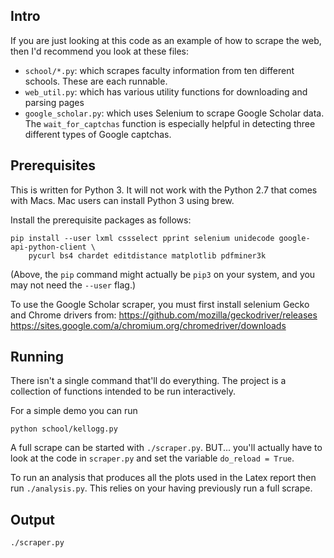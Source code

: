 Intro
-----
If you are just looking at this code as an example of how to scrape the web, then I'd recommend you
look at these files:
* `school/*.py`: which scrapes faculty information from ten different schools.  These are each runnable.
* `web_util.py`: which has various utility functions for downloading and parsing pages
* `google_scholar.py`: which uses Selenium to scrape Google Scholar data.
    The `wait_for_captchas` function is especially helpful in detecting three different types of Google captchas.


Prerequisites
-------------
This is written for Python 3.  It will not work with the Python 2.7 that comes with Macs.
Mac users can install Python 3 using brew.

Install the prerequisite packages as follows:

    pip install --user lxml cssselect pprint selenium unidecode google-api-python-client \
        pycurl bs4 chardet editdistance matplotlib pdfminer3k

(Above, the `pip` command might actually be `pip3` on your system, and you may not need the `--user` flag.)

To use the Google Scholar scraper, you must first install selenium Gecko and Chrome drivers from:
https://github.com/mozilla/geckodriver/releases
https://sites.google.com/a/chromium.org/chromedriver/downloads


Running
-------
There isn't a single command that'll do everything.  The project is a collection of functions 
intended to be run interactively.

For a simple demo you can run

    python school/kellogg.py

A full scrape can be started with `./scraper.py`.  BUT... you'll actually have to look at the
code in `scraper.py` and set the variable `do_reload = True`.

To run an analysis that produces all the plots used in the Latex report then run `./analysis.py`.
This relies on your having previously run a full scrape.


Output
------

`./scraper.py`
